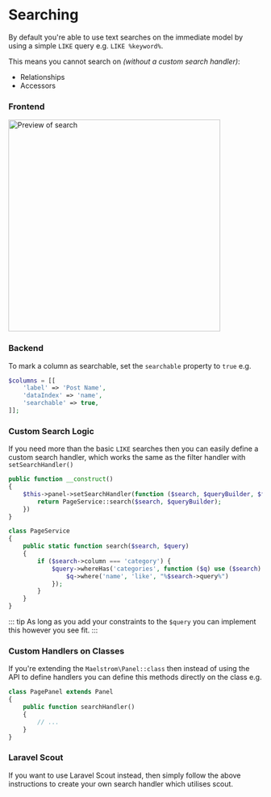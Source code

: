 # Searching

By default you're able to use text searches on the immediate model by using a simple `LIKE` query e.g. `LIKE %keyword%`.

This means you cannot search on *(without a custom search handler)*:

- Relationships
- Accessors

### Frontend

<img src="/search-preview.png" alt="Preview of search" class="shadow m-w-full h-auto mt-4" style="width: 420px;" />

### Backend

To mark a column as searchable, set the `searchable` property to `true` e.g.

```php
$columns = [[
    'label' => 'Post Name',
    'dataIndex' => 'name',
    'searchable' => true,
]];
```

### Custom Search Logic

If you need more than the basic `LIKE` searches then you can easily define a custom search handler, which works the same as the filter handler with `setSearchHandler()`

```php
public function __construct()
{
    $this->panel->setSearchHandler(function ($search, $queryBuilder, $filters, $request) {
        return PageService::search($search, $queryBuilder);
    })
}

class PageService
{
    public static function search($search, $query)
    {
        if ($search->column === 'category') {
            $query->whereHas('categories', function ($q) use ($search) {
                $q->where('name', 'like', "%$search->query%")
            });
        }
    }
}
```

::: tip
As long as you add your constraints to the `$query` you can implement this however you see fit.
:::

### Custom Handlers on Classes

If you're extending the `Maelstrom\Panel::class` then instead of using the API to define handlers you can define this methods directly on the class e.g.

```php
class PagePanel extends Panel
{
    public function searchHandler()
    {
        // ...
    }
}
```


### Laravel Scout

If you want to use Laravel Scout instead, then simply follow the above instructions to create your own search handler which utilises scout.
